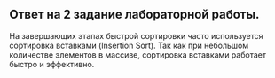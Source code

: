 ## Ответ на 2 задание лабораторной работы.
На завершающих этапах быстрой сортировки часто используется сортировка вставками (Insertion Sort). 
Так как при небольшом количестве элементов в массиве, сортировка вставками работает быстро и эффективно.
